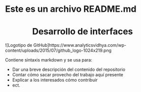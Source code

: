 # Este es un archivo README.md

<h1 align="center"> Desarrollo de interfaces </h1>
![Logotipo de GitHub]https://www.analyticsvidhya.com/wp-content/uploads/2015/07/github_logo-1024x219.png

Contiene sintaxis markdown y se usa para:

* Dar una breve descripción del contenido del repositorio
* Contar cómo sacar provecho del trabajo aquí presente
* Explicar a los interesados cómo contribuir
* ect.
